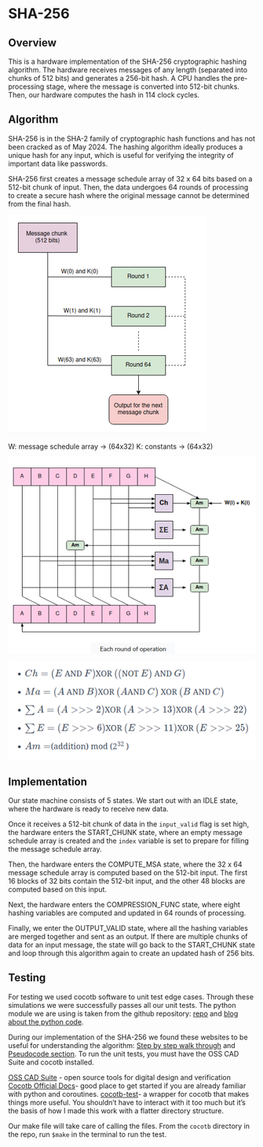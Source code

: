 # SHA-256

## Overview
This is a hardware implementation of the SHA-256 cryptographic hashing algorithm. The hardware receives messages of any length (separated into chunks of 512 bits) and generates a 256-bit hash.
A CPU handles the pre-processing stage, where the message is converted into 512-bit chunks. Then, our hardware computes the hash in 114 clock cycles. 
## Algorithm
SHA-256 is in the SHA-2 family of cryptographic hash functions and has not been cracked as of May 2024. The hashing algorithm ideally produces a unique hash for any input, which is useful for verifying the integrity of important data like passwords. 

SHA-256 first creates a message schedule array of 32 x 64 bits based on a 512-bit chunk of input. Then, the data undergoes 64 rounds of processing to create a secure hash where the original message cannot be determined from the final hash.

![screenshot](./images/array.png)

W: message schedule array → (64x32)
K: constants → (64x32)

![screenshot](./images/algorithm.png)

![screenshot](./images/equations.png)

## Implementation
Our state machine consists of 5 states. We start out with an IDLE state, where the hardware is ready to receive new data. 

Once it receives a 512-bit chunk of data in the `input_valid` flag is set high, the hardware enters the START_CHUNK state, where an empty message schedule array is created and the `index` variable is set to prepare for filling the message schedule array. 

Then, the hardware enters the COMPUTE_MSA state, where the 32 x 64 message schedule array is computed based on the 512-bit input. The first 16 blocks of 32 bits contain the 512-bit input, and the other 48 blocks are computed based on this input. 

Next, the hardware enters the COMPRESSION_FUNC state, where eight hashing variables are computed and updated in 64 rounds of processing. 

Finally,  we enter the OUTPUT_VALID state, where all the hashing variables are merged together and sent as an output. If there are multiple chunks of data for an input message, the state will go back to the START_CHUNK state and loop through this algorithm again to create an updated hash of 256 bits.

## Testing
For testing we used cocotb software to unit test edge cases. Through these simulations we were successfully passes all our unit tests. The python module we are using is taken from the github repository: [repo](https://github.com/pdoms/SHA256-PYTHON) and [blog about the python code](https://medium.com/@domspaulo/python-implementation-of-sha-256-from-scratch-924f660c5d57). 

During our implementation of the SHA-256 we found these websites to be useful for understanding the algorithm: [Step by step walk through](https://www.educative.io/answers/what-are-the-different-steps-in-sha-256) and [Pseudocode section](https://en.wikipedia.org/wiki/SHA-2).
To run the unit tests, you must have the OSS CAD Suite and cocotb installed. 

[OSS CAD Suite](https://www.opensourceagenda.com/projects/oss-cad-suite-build#Installation) - open source tools for digital design and verification
[Cocotb Official Docs](https://docs.cocotb.org/en/stable/quickstart.html)- good place to get started if you are already familiar with python and coroutines.
[cocotb-test](hhttps://github.com/themperek/cocotb-test)- a wrapper for cocotb that makes things more useful. You shouldn’t have to interact with it too much but it’s the basis of how I made this work with a flatter directory structure. 

Our make file will take care of calling the files. From the `cocotb` directory in the repo, run
`$make` in the terminal to run the test.

